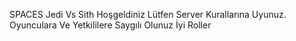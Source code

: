 SPACES Jedi Vs Sith Hoşgeldiniz
Lütfen Server Kurallarına Uyunuz.
Oyunculara Ve Yetkililere Saygılı Olunuz
İyi Roller
